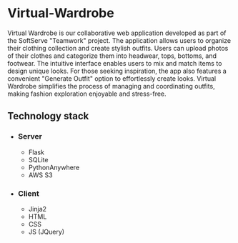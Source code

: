 # Virtual-Wardrobe
Virtual Wardrobe is our collaborative web application developed as part of the SoftServe "Teamwork" project. The application allows users to organize their clothing collection and create stylish outfits. Users can upload photos of their clothes and categorize them into headwear, tops, bottoms, and footwear. The intuitive interface enables users to mix and match items to design unique looks. For those seeking inspiration, the app also features a convenient "Generate Outfit" option to effortlessly create looks. Virtual Wardrobe simplifies the process of managing and coordinating outfits, making fashion exploration enjoyable and stress-free.

## Technology stack
- ### Server
  - Flask
  - SQLite
  - PythonAnywhere
  - AWS S3
- ### Client
  - Jinja2
  - HTML
  - CSS
  - JS (JQuery) 
